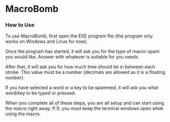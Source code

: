 # MacroBomb

### How to Use
To use MacroBomb, first open the EXE program file (the program only works on Windows and Linux for now).

Once the program has started, it will ask you for the type of macro-spam you would like.  Answer with whatever is suitable for you needs.

After that, it will ask you for how much time should be in between each stroke.  This value must be a number (decimals are allowed as it is a floating number).

If you have selected a word or a key to be spammed, it will ask you what word/key to be typed or pressed.

When you complete all of these steps, you are all setup and can start using the macro right away.
P.S: you must keep the terminal windows open while using the macro.
